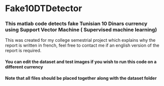# Fake10DTDetector
### This matlab code detects fake Tunisian 10 Dinars currency using Support Vector Machine ( Supervised machine learning)
This was created for my college semestrial project which explains why the report is written in french, feel free to contact me if an english version of the report is required.
#### You can edit the dataset and test images if you wish to run this code on a different currency
#### Note that all files should be placed together along with the dataset folder  
